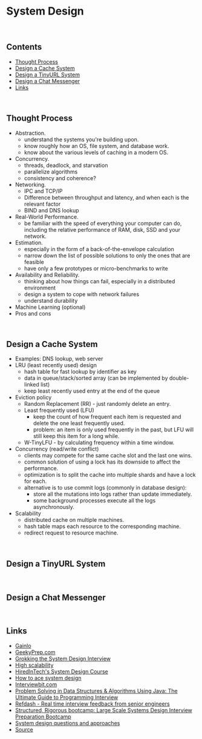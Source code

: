 # System Design


<a name="contents"><br /></a>
## Contents

  * [Thought Process](#thought-process)
  * [Design a Cache System](#cache-system)
  * [Design a TinyURL System](#tiny-url)
  * [Design a Chat Messenger](#chat-messenger)
  * [Links](#links)


<a name="thought-process"><br /></a>
## Thought Process

  * Abstraction.
    - understand the systems you're building upon.
    - know roughly how an OS, file system, and database work.
    - know about the various levels of caching in a modern OS.
  * Concurrency.
    - threads, deadlock, and starvation
    - parallelize algorithms
    - consistency and coherence?
  * Networking.
    - IPC and TCP/IP
    - Difference between throughput and latency, and when each is the relevant factor
    - BIND and DNS lookup
  * Real-World Performance.
    - be familiar with the speed of everything your computer can do, including the relative performance of RAM, disk, SSD and your network.
  * Estimation.
    - especially in the form of a back-of-the-envelope calculation
    - narrow down the list of possible solutions to only the ones that are feasible
    - have only a few prototypes or micro-benchmarks to write
  * Availability and Reliability.
    - thinking about how things can fail, especially in a distributed environment
    - design a system to cope with network failures
    - understand durability
  * Machine Learning (optional)
  * Pros and cons


<a name="cache-system"><br /></a>
## Design a Cache System

  * Examples: DNS lookup, web server
  * LRU (least recently used) design
    - hash table for fast lookup by identifier as key
    - data in queue/stack/sorted array (can be implemented by double-linked list)
    - keep least recently used entry at the end of the queue
  * Eviction policy
    * Random Replacement (RR) - just randomly delete an entry.
    * Least frequently used (LFU)
      - keep the count of how frequent each item is requested and delete the one least frequently used.
      - problem: an item is only used frequently in the past, but LFU will still keep this item for a long while.
    * W-TinyLFU - by calculating frequency within a time window.
  * Concurrency (read/write conflict)
    - clients may compete for the same cache slot and the last one wins.
    - common solution of using a lock has its downside to affect the performance.
    - optimization is to split the cache into multiple shards and have a lock for each.
    - alternative is to use commit logs (commonly in database design):
      - store all the mutations into logs rather than update immediately.
      - some background processes execute all the logs asynchronously.
  * Scalability
    - distributed cache on multiple machines.
    - hash table maps each resource to the corresponding machine.
    - redirect request to resource machine.


<a name="tiny-url"><br /></a>
## Design a TinyURL System


<a name="chat-messenger"><br /></a>
## Design a Chat Messenger



<a name="links"><br /></a>
## Links

  - [Gainlo](http://www.gainlo.co)
  - [GeekyPrep.com](https://www.geekyprep.com/)
  - [Grokking the System Design Interview](https://www.educative.io/collection/5668639101419520/5649050225344512)
  - [High scalability](http://highscalability.com/)
  - [HiredInTech's System Design Course](https://www.hiredintech.com/system-design/)
  - [How to ace system design](https://www.palantir.com/how-to-ace-a-systems-design-interview/)
  - [Interviewbit.com](http://interviewbit.com/)
  - [Problem Solving in Data Structures & Algorithms Using Java: The Ultimate Guide to Programming Interview](https://www.amazon.com/Problem-Solving-Structures-Algorithms-Using/dp/1539724123)
  - [Refdash - Real time interview feedback from senior engineers](https://refdash.com/)
  - [Structured, Rigorous bootcamp: Large Scale Systems Design Interview Preparation Bootcamp](http://interviewkickstart.com/)
  - [System design questions and approaches](https://www.youtube.com/watch?v=0s1aVoeF0Gs)
  - [Source](http://blog.gainlo.co/index.php/category/system-design-interview-questions/)
